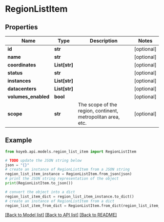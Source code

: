 # RegionListItem


## Properties

Name | Type | Description | Notes
------------ | ------------- | ------------- | -------------
**id** | **str** |  | [optional] 
**name** | **str** |  | [optional] 
**coordinates** | **List[str]** |  | [optional] 
**status** | **str** |  | [optional] 
**instances** | **List[str]** |  | [optional] 
**datacenters** | **List[str]** |  | [optional] 
**volumes_enabled** | **bool** |  | [optional] 
**scope** | **str** | The scope of the region, continent, metropolitan area, etc. | [optional] 

## Example

```python
from koyeb.api.models.region_list_item import RegionListItem

# TODO update the JSON string below
json = "{}"
# create an instance of RegionListItem from a JSON string
region_list_item_instance = RegionListItem.from_json(json)
# print the JSON string representation of the object
print(RegionListItem.to_json())

# convert the object into a dict
region_list_item_dict = region_list_item_instance.to_dict()
# create an instance of RegionListItem from a dict
region_list_item_from_dict = RegionListItem.from_dict(region_list_item_dict)
```
[[Back to Model list]](../README.md#documentation-for-models) [[Back to API list]](../README.md#documentation-for-api-endpoints) [[Back to README]](../README.md)


